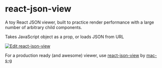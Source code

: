 # react-json-view

A toy React JSON viewer, built to practice render performance with a large number of arbitrary child components. 

Takes JavaScript object as a prop, or loads JSON from URL 

[![Edit react-json-view](https://codesandbox.io/static/img/play-codesandbox.svg)](https://codesandbox.io/s/react-json-view-4z348?fontsize=14&hidenavigation=1&theme=dark)

For a production ready (and awesome) viewer, use [react-json-view](https://github.com/mac-s-g/react-json-view) by [mac-s-g](https://github.com/mac-s-g)

